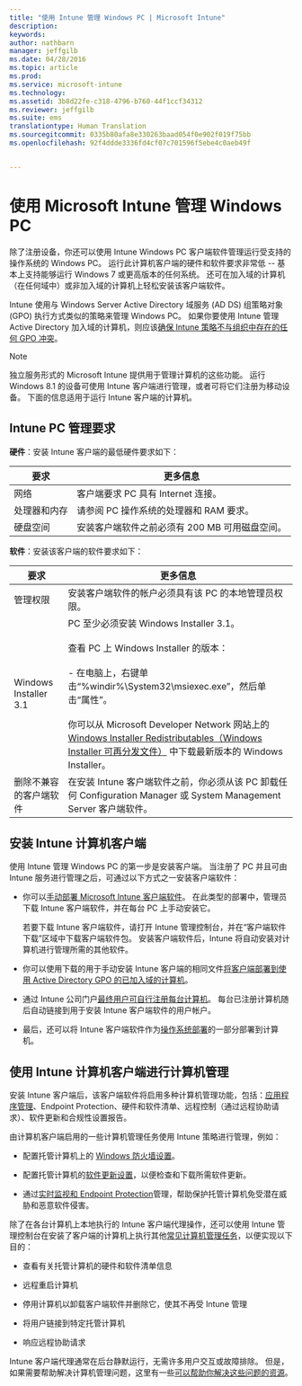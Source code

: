 ```yaml
---
title: "使用 Intune 管理 Windows PC | Microsoft Intune"
description: 
keywords: 
author: nathbarn
manager: jeffgilb
ms.date: 04/28/2016
ms.topic: article
ms.prod: 
ms.service: microsoft-intune
ms.technology: 
ms.assetid: 3b8d22fe-c318-4796-b760-44f1ccf34312
ms.reviewer: jeffgilb
ms.suite: ems
translationtype: Human Translation
ms.sourcegitcommit: 0335b80afa8e330263baad054f0e902f019f75bb
ms.openlocfilehash: 92f4ddde3336fd4cf07c701596f5ebe4c0aeb49f


---
```


# 使用 Microsoft Intune 管理 Windows PC
除了注册设备，你还可以使用 Intune Windows PC 客户端软件管理运行受支持的操作系统的 Windows PC。 运行此计算机客户端的硬件和软件要求非常低 -- 基本上支持能够运行 Windows 7 或更高版本的任何系统。  还可在加入域的计算机（在任何域中）或非加入域的计算机上轻松安装该客户端软件。

Intune 使用与 Windows Server Active Directory 域服务 (AD DS) 组策略对象 (GPO) 执行方式类似的策略来管理 Windows PC。 如果你要使用 Intune 管理 Active Directory 加入域的计算机，则应该[确保 Intune 策略不与组织中存在的任何 GPO 冲突](resolve-gpo-and-microsoft-intune-policy-conflicts.md)。

> [!NOTE]
> 独立服务形式的 Microsoft Intune 提供用于管理计算机的这些功能。 运行 Windows 8.1 的设备可使用 Intune 客户端进行管理，或者可将它们注册为移动设备。 下面的信息适用于运行 Intune 客户端的计算机。

## Intune PC 管理要求

**硬件**：安装 Intune 客户端的最低硬件要求如下：

|要求|更多信息|
|---------------|--------------------|
|网络|客户端要求 PC 具有 Internet 连接。|
|处理器和内存|请参阅 PC 操作系统的处理器和 RAM 要求。|
|硬盘空间|安装客户端软件之前必须有 200 MB 可用磁盘空间。|

**软件**：安装该客户端的软件要求如下：

|要求|更多信息|
|---------------|--------------------|
|管理权限|安装客户端软件的帐户必须具有该 PC 的本地管理员权限。|
|Windows Installer 3.1|PC 至少必须安装 Windows Installer 3.1。<br /><br />查看 PC 上 Windows Installer 的版本：<br /><br />- 在电脑上，右键单击“%windir%\System32\msiexec.exe”，然后单击“属性”。<br /><br />你可以从 Microsoft Developer Network 网站上的 [Windows Installer Redistributables（Windows Installer 可再分发文件）](http://go.microsoft.com/fwlink/?LinkID=234258) 中下载最新版本的 Windows Installer。|
|删除不兼容的客户端软件|在安装 Intune 客户端软件之前，你必须从该 PC 卸载任何 Configuration Manager 或 System Management Server 客户端软件。|

## 安装 Intune 计算机客户端
使用 Intune 管理 Windows PC 的第一步是安装客户端。 当注册了 PC 并且可由 Intune 服务进行管理之后，可通过以下方式之一安装客户端软件：

-   你可以[手动部署 Microsoft Intune 客户端软件](install-the-windows-pc-client-with-microsoft-intune.md#to-manually-deploy-the-client-software)。 在此类型的部署中，管理员下载 Intune 客户端软件，并在每台 PC 上手动安装它。

    若要下载 Intune 客户端软件，请打开 Intune 管理控制台，并在“客户端软件下载”区域中下载客户端软件包。 安装客户端软件后，Intune 将自动安装对计算机进行管理所需的其他软件。

-   你可以使用下载的用于手动安装 Intune 客户端的相同文件[将客户端部署到使用 Active Directory GPO 的已加入域的计算机](install-the-windows-pc-client-with-microsoft-intune.md#to-automatically-deploy-the-client-software-by-using-group-policy)。

-   通过 Intune 公司门户[最终用户可自行注册每台计算机](install-the-windows-pc-client-with-microsoft-intune.md#how-users-can-self-enroll-their-computers)。 每台已注册计算机随后自动链接到用于安装 Intune 客户端软件的用户帐户。

-   最后，还可以将 Intune 客户端软件作为[操作系统部署](install-the-windows-pc-client-with-microsoft-intune.md#install-the-microsoft-intune-client-software-as-part-of-an-image)的一部分部署到计算机。

## 使用 Intune 计算机客户端进行计算机管理
安装 Intune 客户端后，该客户端软件将启用多种计算机管理功能，包括：[应用程序管理](deploy-apps-in-microsoft-intune.md)、Endpoint Protection、硬件和软件清单、远程控制（通过远程协助请求）、软件更新和合规性设置报告。

由计算机客户端启用的一些计算机管理任务使用 Intune 策略进行管理，例如：

-   配置托管计算机上的 [Windows 防火墙设置](help-protect-windows-pcs-using-windows-firewall-policies-in-microsoft-intune.md)。

-   配置托管计算机的[软件更新设置](keep-windows-pcs-up-to-date-with-software-updates-in-microsoft-intune.md)，以便检查和下载所需软件更新。

-   通过[实时监视和 Endpoint Protection](help-secure-windows-pcs-with-endpoint-protection-for-microsoft-intune.md)管理，帮助保护托管计算机免受潜在威胁和恶意软件侵害。

除了在各台计算机上本地执行的 Intune 客户端代理操作，还可以使用 Intune 管理控制台在安装了客户端的计算机上执行其他[常见计算机管理任务](common-windows-pc-management-tasks-with-the-microsoft-intune-computer-client.md)，以便实现以下目的：

-   查看有关托管计算机的硬件和软件清单信息

-   远程重启计算机

-   停用计算机以卸载客户端软件并删除它，使其不再受 Intune 管理

-   将用户链接到特定托管计算机

-   响应远程协助请求

Intune 客户端代理通常在后台静默运行，无需许多用户交互或故障排除。 但是，如果需要帮助解决计算机管理问题，这里有一些[可以帮助你解决这些问题的资源](/intune/troubleshoot/troubleshoot-client-setup-in-microsoft-intune)。



<!--HONumber=Jun16_HO4-->


